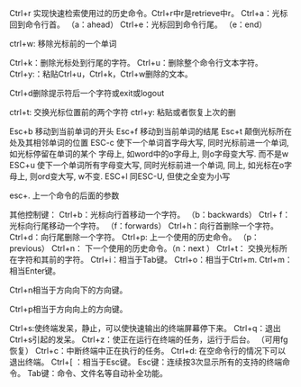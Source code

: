 Ctrl+r 实现快速检索使用过的历史命令。Ctrl+r中r是retrieve中r。
Ctrl+a：光标回到命令行首。 （a：ahead）
Ctrl+e：光标回到命令行尾。 （e：end）

ctrl+w: 移除光标前的一个单词

Ctrl+k：删除光标处到行尾的字符。
Ctrl+u：删除整个命令行文本字符。
Ctrl+y:：粘贴Ctrl+u，Ctrl+k，Ctrl+w删除的文本。

Ctrl+d删除提示符后一个字符或exit或logout

ctrl+t: 交换光标位置前的两个字符
ctrl+y: 粘贴或者恢复上次的删



Esc+b 移动到当前单词的开头
Esc+f 移动到当前单词的结尾
Esc+t 颠倒光标所在处及其相邻单词的位置
ESC-c 使下一个单词首字母大写, 同时光标前进一个单词, 如光标停留在单词的某个    字母上, 如word中的o字母上, 则o字母变大写. 而不是w
ESC+u 使下一个单词所有字母变大写, 同时光标前进一个单词, 同上, 如光标在o字母上, 则ord变大写, w不变.
ESC+l 同ESC-U, 但使之全变为小写

esc+.  上一个命令的后面的参数




其他控制键：
Ctrl+b：光标向行首移动一个字符。 （b：backwards）
Ctrl+ f：光标向行尾移动一个字符。 （f：forwards）
Ctrl+h：向行首删除一个字符。
Ctrl+d：向行尾删除一个字符。
Ctrl+p: 上一个使用的历史命令。 （p：previous）
Ctrl+n： 下一个使用的历史命令。（n：next ）
Ctrl+t： 交换光标所在字符和其前的字符。
Ctrl+i：相当于Tab键。
Ctrl+o：相当于Ctrl+m.
Ctrl+m：相当Enter键。

Ctrl+n相当于方向向下的方向键。

Ctrl+p相当于方向向上的方向键。


Ctrl+s:使终端发呆，静止，可以使快速输出的终端屏幕停下来。
Ctrl+q：退出Ctrl+s引起的发呆。
Ctrl+z：使正在运行在终端的任务，运行于后台。 （可用fg恢复）
Ctrl+c：中断终端中正在执行的任务。
Ctrl+d: 在空命令行的情况下可以退出终端。
Ctrl+[ ：相当于Esc键。
Esc键：连续按3次显示所有的支持的终端命令。
Tab键：命令、文件名等自动补全功能。
